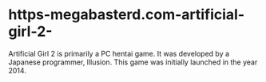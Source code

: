 # https-megabasterd.com-artificial-girl-2-
Artificial Girl 2 is primarily a PC hentai game. It was developed by a Japanese programmer, Illusion. This game was initially launched in the year 2014.
